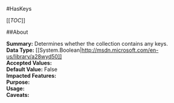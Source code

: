 #HasKeys

[[_TOC_]]

##About

**Summary:**  Determines whether the collection contains any keys.   
**Data Type:** [[System.Boolean|http://msdn.microsoft.com/en-us/library/a28wyd50]]  
**Accepted Values:**   
**Default Value:** False  
**Impacted Features:**   
**Purpose:**   
**Usage:**   
**Caveats:**   

